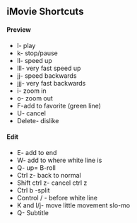 ## iMovie Shortcuts

#### Preview
- l- play
- k- stop/pause
- ll- speed up
- lll- very fast speed up
- jj- speed backwards
- jjj- very fast backwards
- i- zoom in
- o- zoom out
- F-add to favorite (green line)
- U- cancel
- Delete- dislike

#### Edit
- E- add to end
- W- add to where white line is
- Q- up= B-roll
- Ctrl z- back to normal 
- Shift ctrl z- cancel ctrl z
- Ctrl b -split
- Control / - before white line 
- K and l/j- move little movement slo-mo
- Q- Subtitle




